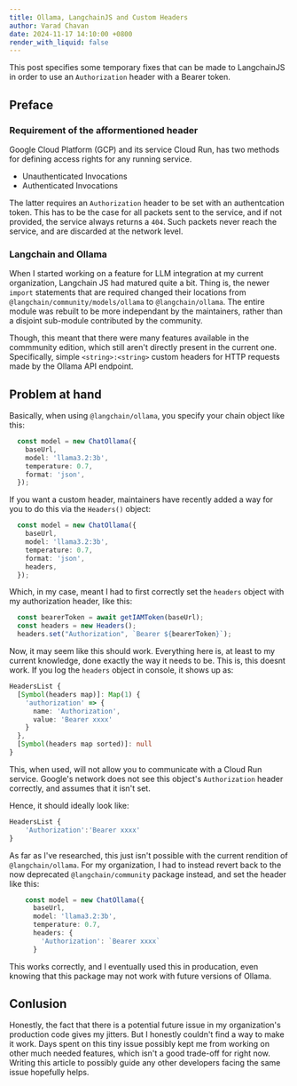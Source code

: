 ```yaml
---
title: Ollama, LangchainJS and Custom Headers
author: Varad Chavan
date: 2024-11-17 14:10:00 +0800
render_with_liquid: false
---
```


This post specifies some temporary fixes that can be made to LangchainJS in order to use an `Authorization` header with a Bearer token.

## Preface

### Requirement of the afformentioned header
Google Cloud Platform (GCP) and its service Cloud Run, has two methods for defining access rights for any running service.

- Unauthenticated Invocations
- Authenticated Invocations

The latter requires an `Authorization` header to be set with an authentcation token. This has to be the case for all packets sent to the service, and if not provided, the service always returns a `404`. Such packets never reach the service, and are discarded at the network level.

### Langchain and Ollama
When I started working on a feature for LLM integration at my current organization, Langchain JS had matured quite a bit. Thing is, the newer `import` statements that are required changed their locations from `@langchain/community/models/ollama` to `@langchain/ollama`. The entire module was rebuilt to be more independant by the maintainers, rather than a disjoint sub-module contributed by the community.

Though, this meant that there were many features available in the commmunity edition, which still aren't directly present in the current one. Specifically, simple `<string>:<string>` custom headers for HTTP requests made by the Ollama API endpoint.
## Problem at hand

Basically, when using `@langchain/ollama`, you specify your chain object like this:

```typescript
  const model = new ChatOllama({
    baseUrl,
    model: 'llama3.2:3b',
    temperature: 0.7,
    format: 'json',
  });
```

If you want a custom header, maintainers have recently added a way for you to do this via the `Headers()` object:
```typescript
  const model = new ChatOllama({
    baseUrl,
    model: 'llama3.2:3b',
    temperature: 0.7,
    format: 'json',
    headers,
  });
```
Which, in my case, meant I had to first correctly set the `headers` object with my authorization header, like this:
```typescript
  const bearerToken = await getIAMToken(baseUrl);
  const headers = new Headers();
  headers.set("Authorization", `Bearer ${bearerToken}`);
```
Now, it may seem like this should work. Everything here is, at least to my current knowledge, done exactly the way it needs to be. This is, this doesnt work.
If you log the `headers` object in console, it shows up as:
```typescript
HeadersList {
  [Symbol(headers map)]: Map(1) {
    'authorization' => {
      name: 'Authorization',
      value: 'Bearer xxxx'
    }
  },
  [Symbol(headers map sorted)]: null
}
```
This, when used, will not allow you to communicate with a Cloud Run service. Google's network does not see this object's `Authorization` header correctly, and assumes that it isn't set.

Hence, it should ideally look like:

```typescript
HeadersList {
    'Authorization':'Bearer xxxx'
}
```

As far as I've researched, this just isn't possible with the current rendition of `@langchain/ollama`. For my organization, I had to instead revert back to the now deprecated `@langchain/community` package instead, and set the header like this:

```typescript
    const model = new ChatOllama({
      baseUrl,
      model: 'llama3.2:3b',
      temperature: 0.7,
      headers: {
        'Authorization': `Bearer xxxx`
      }
```
This works correctly, and I eventually used this in producation, even knowing that this package may not work with future versions of Ollama.


## Conlusion
Honestly, the fact that there is a potential future issue in my organization's production code gives my jitters. But I honestly couldn't find a way to make it work. Days spent on this tiny issue possibly kept me from working on other much needed features, which isn't a good trade-off for right now. Writing this article to possibly guide any other developers facing the same issue hopefully helps.